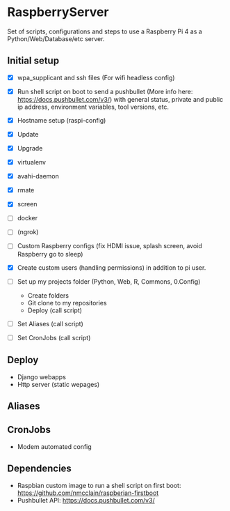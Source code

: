 # RaspberryServer
Set of scripts, configurations and steps to use a Raspberry Pi 4 as a Python/Web/Database/etc server.


## Initial setup
- [x] wpa_supplicant and ssh files (For wifi headless config)
- [x] Run shell script on boot to send a pushbullet (More info here: https://docs.pushbullet.com/v3/) with general status, private and public ip address, environment variables, tool versions, etc.
- [x] Hostname setup (raspi-config)
- [x] Update
- [x] Upgrade
- [x] virtualenv
- [x] avahi-daemon
- [x] rmate
- [x] screen
- [ ] docker
- [ ] (ngrok)
- [ ] Custom Raspberry configs (fix HDMI issue, splash screen, avoid Raspberry go to sleep) 
- [x] Create custom users (handling permissions) in addition to pi user.
- [ ] Set up my projects folder (Python, Web, R, Commons, 0.Config)
  * Create folders
  * Git clone to my repositories
  * Deploy (call script)
- [ ] Set Aliases (call script)
- [ ] Set CronJobs (call script)


## Deploy
* Django webapps
* Http server (static wepages)


## Aliases


## CronJobs
* Modem automated config


## Dependencies
* Raspbian custom image to run a shell script on first boot: https://github.com/nmcclain/raspberian-firstboot 
* Pushbullet API: https://docs.pushbullet.com/v3/
